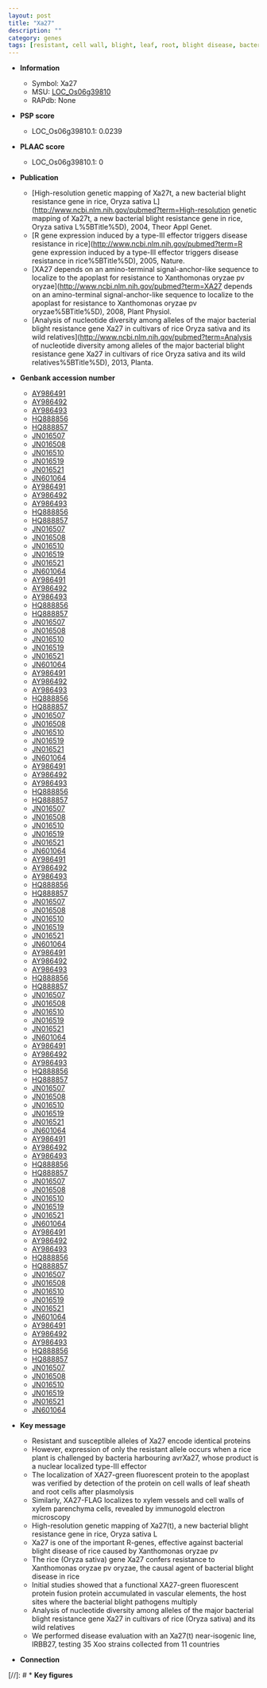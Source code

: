 ```yaml
---
layout: post
title: "Xa27"
description: ""
category: genes
tags: [resistant, cell wall, blight, leaf, root, blight disease, bacterial blight, disease, sheath, xylem,  xoo ]
---
```


* **Information**  
    + Symbol: Xa27  
    + MSU: [LOC_Os06g39810](http://rice.plantbiology.msu.edu/cgi-bin/ORF_infopage.cgi?orf=LOC_Os06g39810)  
    + RAPdb: None  

* **PSP score**  
    + LOC_Os06g39810.1: 0.0239 

* **PLAAC score**  
    + LOC_Os06g39810.1: 0 

* **Publication**  
    + [High-resolution genetic mapping of Xa27t, a new bacterial blight resistance gene in rice, Oryza sativa L](http://www.ncbi.nlm.nih.gov/pubmed?term=High-resolution genetic mapping of Xa27t, a new bacterial blight resistance gene in rice, Oryza sativa L%5BTitle%5D), 2004, Theor Appl Genet.
    + [R gene expression induced by a type-III effector triggers disease resistance in rice](http://www.ncbi.nlm.nih.gov/pubmed?term=R gene expression induced by a type-III effector triggers disease resistance in rice%5BTitle%5D), 2005, Nature.
    + [XA27 depends on an amino-terminal signal-anchor-like sequence to localize to the apoplast for resistance to Xanthomonas oryzae pv oryzae](http://www.ncbi.nlm.nih.gov/pubmed?term=XA27 depends on an amino-terminal signal-anchor-like sequence to localize to the apoplast for resistance to Xanthomonas oryzae pv oryzae%5BTitle%5D), 2008, Plant Physiol.
    + [Analysis of nucleotide diversity among alleles of the major bacterial blight resistance gene Xa27 in cultivars of rice Oryza sativa and its wild relatives](http://www.ncbi.nlm.nih.gov/pubmed?term=Analysis of nucleotide diversity among alleles of the major bacterial blight resistance gene Xa27 in cultivars of rice Oryza sativa and its wild relatives%5BTitle%5D), 2013, Planta.

* **Genbank accession number**  
    + [AY986491](http://www.ncbi.nlm.nih.gov/nuccore/AY986491)
    + [AY986492](http://www.ncbi.nlm.nih.gov/nuccore/AY986492)
    + [AY986493](http://www.ncbi.nlm.nih.gov/nuccore/AY986493)
    + [HQ888856](http://www.ncbi.nlm.nih.gov/nuccore/HQ888856)
    + [HQ888857](http://www.ncbi.nlm.nih.gov/nuccore/HQ888857)
    + [JN016507](http://www.ncbi.nlm.nih.gov/nuccore/JN016507)
    + [JN016508](http://www.ncbi.nlm.nih.gov/nuccore/JN016508)
    + [JN016510](http://www.ncbi.nlm.nih.gov/nuccore/JN016510)
    + [JN016519](http://www.ncbi.nlm.nih.gov/nuccore/JN016519)
    + [JN016521](http://www.ncbi.nlm.nih.gov/nuccore/JN016521)
    + [JN601064](http://www.ncbi.nlm.nih.gov/nuccore/JN601064)
    + [AY986491](http://www.ncbi.nlm.nih.gov/nuccore/AY986491)
    + [AY986492](http://www.ncbi.nlm.nih.gov/nuccore/AY986492)
    + [AY986493](http://www.ncbi.nlm.nih.gov/nuccore/AY986493)
    + [HQ888856](http://www.ncbi.nlm.nih.gov/nuccore/HQ888856)
    + [HQ888857](http://www.ncbi.nlm.nih.gov/nuccore/HQ888857)
    + [JN016507](http://www.ncbi.nlm.nih.gov/nuccore/JN016507)
    + [JN016508](http://www.ncbi.nlm.nih.gov/nuccore/JN016508)
    + [JN016510](http://www.ncbi.nlm.nih.gov/nuccore/JN016510)
    + [JN016519](http://www.ncbi.nlm.nih.gov/nuccore/JN016519)
    + [JN016521](http://www.ncbi.nlm.nih.gov/nuccore/JN016521)
    + [JN601064](http://www.ncbi.nlm.nih.gov/nuccore/JN601064)
    + [AY986491](http://www.ncbi.nlm.nih.gov/nuccore/AY986491)
    + [AY986492](http://www.ncbi.nlm.nih.gov/nuccore/AY986492)
    + [AY986493](http://www.ncbi.nlm.nih.gov/nuccore/AY986493)
    + [HQ888856](http://www.ncbi.nlm.nih.gov/nuccore/HQ888856)
    + [HQ888857](http://www.ncbi.nlm.nih.gov/nuccore/HQ888857)
    + [JN016507](http://www.ncbi.nlm.nih.gov/nuccore/JN016507)
    + [JN016508](http://www.ncbi.nlm.nih.gov/nuccore/JN016508)
    + [JN016510](http://www.ncbi.nlm.nih.gov/nuccore/JN016510)
    + [JN016519](http://www.ncbi.nlm.nih.gov/nuccore/JN016519)
    + [JN016521](http://www.ncbi.nlm.nih.gov/nuccore/JN016521)
    + [JN601064](http://www.ncbi.nlm.nih.gov/nuccore/JN601064)
    + [AY986491](http://www.ncbi.nlm.nih.gov/nuccore/AY986491)
    + [AY986492](http://www.ncbi.nlm.nih.gov/nuccore/AY986492)
    + [AY986493](http://www.ncbi.nlm.nih.gov/nuccore/AY986493)
    + [HQ888856](http://www.ncbi.nlm.nih.gov/nuccore/HQ888856)
    + [HQ888857](http://www.ncbi.nlm.nih.gov/nuccore/HQ888857)
    + [JN016507](http://www.ncbi.nlm.nih.gov/nuccore/JN016507)
    + [JN016508](http://www.ncbi.nlm.nih.gov/nuccore/JN016508)
    + [JN016510](http://www.ncbi.nlm.nih.gov/nuccore/JN016510)
    + [JN016519](http://www.ncbi.nlm.nih.gov/nuccore/JN016519)
    + [JN016521](http://www.ncbi.nlm.nih.gov/nuccore/JN016521)
    + [JN601064](http://www.ncbi.nlm.nih.gov/nuccore/JN601064)
    + [AY986491](http://www.ncbi.nlm.nih.gov/nuccore/AY986491)
    + [AY986492](http://www.ncbi.nlm.nih.gov/nuccore/AY986492)
    + [AY986493](http://www.ncbi.nlm.nih.gov/nuccore/AY986493)
    + [HQ888856](http://www.ncbi.nlm.nih.gov/nuccore/HQ888856)
    + [HQ888857](http://www.ncbi.nlm.nih.gov/nuccore/HQ888857)
    + [JN016507](http://www.ncbi.nlm.nih.gov/nuccore/JN016507)
    + [JN016508](http://www.ncbi.nlm.nih.gov/nuccore/JN016508)
    + [JN016510](http://www.ncbi.nlm.nih.gov/nuccore/JN016510)
    + [JN016519](http://www.ncbi.nlm.nih.gov/nuccore/JN016519)
    + [JN016521](http://www.ncbi.nlm.nih.gov/nuccore/JN016521)
    + [JN601064](http://www.ncbi.nlm.nih.gov/nuccore/JN601064)
    + [AY986491](http://www.ncbi.nlm.nih.gov/nuccore/AY986491)
    + [AY986492](http://www.ncbi.nlm.nih.gov/nuccore/AY986492)
    + [AY986493](http://www.ncbi.nlm.nih.gov/nuccore/AY986493)
    + [HQ888856](http://www.ncbi.nlm.nih.gov/nuccore/HQ888856)
    + [HQ888857](http://www.ncbi.nlm.nih.gov/nuccore/HQ888857)
    + [JN016507](http://www.ncbi.nlm.nih.gov/nuccore/JN016507)
    + [JN016508](http://www.ncbi.nlm.nih.gov/nuccore/JN016508)
    + [JN016510](http://www.ncbi.nlm.nih.gov/nuccore/JN016510)
    + [JN016519](http://www.ncbi.nlm.nih.gov/nuccore/JN016519)
    + [JN016521](http://www.ncbi.nlm.nih.gov/nuccore/JN016521)
    + [JN601064](http://www.ncbi.nlm.nih.gov/nuccore/JN601064)
    + [AY986491](http://www.ncbi.nlm.nih.gov/nuccore/AY986491)
    + [AY986492](http://www.ncbi.nlm.nih.gov/nuccore/AY986492)
    + [AY986493](http://www.ncbi.nlm.nih.gov/nuccore/AY986493)
    + [HQ888856](http://www.ncbi.nlm.nih.gov/nuccore/HQ888856)
    + [HQ888857](http://www.ncbi.nlm.nih.gov/nuccore/HQ888857)
    + [JN016507](http://www.ncbi.nlm.nih.gov/nuccore/JN016507)
    + [JN016508](http://www.ncbi.nlm.nih.gov/nuccore/JN016508)
    + [JN016510](http://www.ncbi.nlm.nih.gov/nuccore/JN016510)
    + [JN016519](http://www.ncbi.nlm.nih.gov/nuccore/JN016519)
    + [JN016521](http://www.ncbi.nlm.nih.gov/nuccore/JN016521)
    + [JN601064](http://www.ncbi.nlm.nih.gov/nuccore/JN601064)
    + [AY986491](http://www.ncbi.nlm.nih.gov/nuccore/AY986491)
    + [AY986492](http://www.ncbi.nlm.nih.gov/nuccore/AY986492)
    + [AY986493](http://www.ncbi.nlm.nih.gov/nuccore/AY986493)
    + [HQ888856](http://www.ncbi.nlm.nih.gov/nuccore/HQ888856)
    + [HQ888857](http://www.ncbi.nlm.nih.gov/nuccore/HQ888857)
    + [JN016507](http://www.ncbi.nlm.nih.gov/nuccore/JN016507)
    + [JN016508](http://www.ncbi.nlm.nih.gov/nuccore/JN016508)
    + [JN016510](http://www.ncbi.nlm.nih.gov/nuccore/JN016510)
    + [JN016519](http://www.ncbi.nlm.nih.gov/nuccore/JN016519)
    + [JN016521](http://www.ncbi.nlm.nih.gov/nuccore/JN016521)
    + [JN601064](http://www.ncbi.nlm.nih.gov/nuccore/JN601064)
    + [AY986491](http://www.ncbi.nlm.nih.gov/nuccore/AY986491)
    + [AY986492](http://www.ncbi.nlm.nih.gov/nuccore/AY986492)
    + [AY986493](http://www.ncbi.nlm.nih.gov/nuccore/AY986493)
    + [HQ888856](http://www.ncbi.nlm.nih.gov/nuccore/HQ888856)
    + [HQ888857](http://www.ncbi.nlm.nih.gov/nuccore/HQ888857)
    + [JN016507](http://www.ncbi.nlm.nih.gov/nuccore/JN016507)
    + [JN016508](http://www.ncbi.nlm.nih.gov/nuccore/JN016508)
    + [JN016510](http://www.ncbi.nlm.nih.gov/nuccore/JN016510)
    + [JN016519](http://www.ncbi.nlm.nih.gov/nuccore/JN016519)
    + [JN016521](http://www.ncbi.nlm.nih.gov/nuccore/JN016521)
    + [JN601064](http://www.ncbi.nlm.nih.gov/nuccore/JN601064)
    + [AY986491](http://www.ncbi.nlm.nih.gov/nuccore/AY986491)
    + [AY986492](http://www.ncbi.nlm.nih.gov/nuccore/AY986492)
    + [AY986493](http://www.ncbi.nlm.nih.gov/nuccore/AY986493)
    + [HQ888856](http://www.ncbi.nlm.nih.gov/nuccore/HQ888856)
    + [HQ888857](http://www.ncbi.nlm.nih.gov/nuccore/HQ888857)
    + [JN016507](http://www.ncbi.nlm.nih.gov/nuccore/JN016507)
    + [JN016508](http://www.ncbi.nlm.nih.gov/nuccore/JN016508)
    + [JN016510](http://www.ncbi.nlm.nih.gov/nuccore/JN016510)
    + [JN016519](http://www.ncbi.nlm.nih.gov/nuccore/JN016519)
    + [JN016521](http://www.ncbi.nlm.nih.gov/nuccore/JN016521)
    + [JN601064](http://www.ncbi.nlm.nih.gov/nuccore/JN601064)
    + [AY986491](http://www.ncbi.nlm.nih.gov/nuccore/AY986491)
    + [AY986492](http://www.ncbi.nlm.nih.gov/nuccore/AY986492)
    + [AY986493](http://www.ncbi.nlm.nih.gov/nuccore/AY986493)
    + [HQ888856](http://www.ncbi.nlm.nih.gov/nuccore/HQ888856)
    + [HQ888857](http://www.ncbi.nlm.nih.gov/nuccore/HQ888857)
    + [JN016507](http://www.ncbi.nlm.nih.gov/nuccore/JN016507)
    + [JN016508](http://www.ncbi.nlm.nih.gov/nuccore/JN016508)
    + [JN016510](http://www.ncbi.nlm.nih.gov/nuccore/JN016510)
    + [JN016519](http://www.ncbi.nlm.nih.gov/nuccore/JN016519)
    + [JN016521](http://www.ncbi.nlm.nih.gov/nuccore/JN016521)
    + [JN601064](http://www.ncbi.nlm.nih.gov/nuccore/JN601064)

* **Key message**  
    + Resistant and susceptible alleles of Xa27 encode identical proteins
    + However, expression of only the resistant allele occurs when a rice plant is challenged by bacteria harbouring avrXa27, whose product is a nuclear localized type-III effector
    + The localization of XA27-green fluorescent protein to the apoplast was verified by detection of the protein on cell walls of leaf sheath and root cells after plasmolysis
    + Similarly, XA27-FLAG localizes to xylem vessels and cell walls of xylem parenchyma cells, revealed by immunogold electron microscopy
    + High-resolution genetic mapping of Xa27(t), a new bacterial blight resistance gene in rice, Oryza sativa L
    + Xa27 is one of the important R-genes, effective against bacterial blight disease of rice caused by Xanthomonas oryzae pv
    + The rice (Oryza sativa) gene Xa27 confers resistance to Xanthomonas oryzae pv oryzae, the causal agent of bacterial blight disease in rice
    + Initial studies showed that a functional XA27-green fluorescent protein fusion protein accumulated in vascular elements, the host sites where the bacterial blight pathogens multiply
    + Analysis of nucleotide diversity among alleles of the major bacterial blight resistance gene Xa27 in cultivars of rice (Oryza sativa) and its wild relatives
    + We performed disease evaluation with an Xa27(t) near-isogenic line, IRBB27, testing 35 Xoo strains collected from 11 countries

* **Connection**  

[//]: # * **Key figures**  


